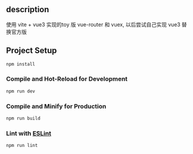 ## description
使用 vite + vue3 实现的toy 版 vue-router 和 vuex, 以后尝试自己实现 vue3 替换官方版

## Project Setup

```sh
npm install
```

### Compile and Hot-Reload for Development

```sh
npm run dev
```

### Compile and Minify for Production

```sh
npm run build
```

### Lint with [ESLint](https://eslint.org/)

```sh
npm run lint
```
